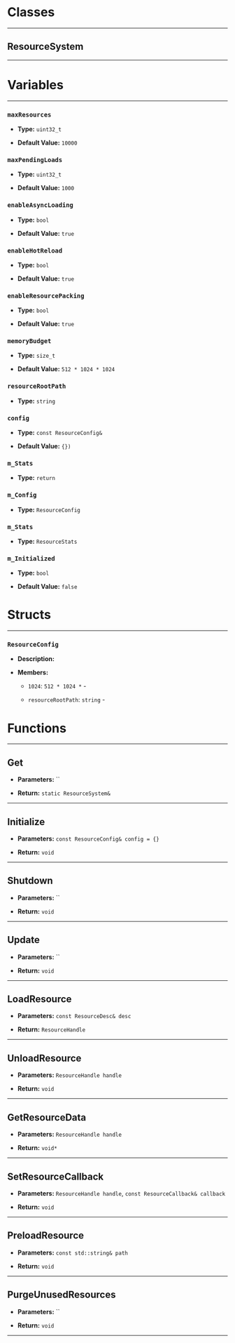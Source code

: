 # Classes
---

## ResourceSystem
---




# Variables
---

### `maxResources`

- **Type:** `uint32_t`

- **Default Value:** `10000`



### `maxPendingLoads`

- **Type:** `uint32_t`

- **Default Value:** `1000`



### `enableAsyncLoading`

- **Type:** `bool`

- **Default Value:** `true`



### `enableHotReload`

- **Type:** `bool`

- **Default Value:** `true`



### `enableResourcePacking`

- **Type:** `bool`

- **Default Value:** `true`



### `memoryBudget`

- **Type:** `size_t`

- **Default Value:** `512 * 1024 * 1024`



### `resourceRootPath`

- **Type:** `string`



### `config`

- **Type:** `const ResourceConfig&`

- **Default Value:** `{})`



### `m_Stats`

- **Type:** `return`



### `m_Config`

- **Type:** `ResourceConfig`



### `m_Stats`

- **Type:** `ResourceStats`



### `m_Initialized`

- **Type:** `bool`

- **Default Value:** `false`




# Structs
---

### `ResourceConfig`

- **Description:** 

- **Members:**

  - `1024`: `512 * 1024 *` - 

  - `resourceRootPath`: `string` - 




# Functions
---

## Get



- **Parameters:** ``

- **Return:** `static ResourceSystem&`

---

## Initialize



- **Parameters:** `const ResourceConfig& config = {}`

- **Return:** `void`

---

## Shutdown



- **Parameters:** ``

- **Return:** `void`

---

## Update



- **Parameters:** ``

- **Return:** `void`

---

## LoadResource



- **Parameters:** `const ResourceDesc& desc`

- **Return:** `ResourceHandle`

---

## UnloadResource



- **Parameters:** `ResourceHandle handle`

- **Return:** `void`

---

## GetResourceData



- **Parameters:** `ResourceHandle handle`

- **Return:** `void*`

---

## SetResourceCallback



- **Parameters:** `ResourceHandle handle`, `const ResourceCallback& callback`

- **Return:** `void`

---

## PreloadResource



- **Parameters:** `const std::string& path`

- **Return:** `void`

---

## PurgeUnusedResources



- **Parameters:** ``

- **Return:** `void`

---
